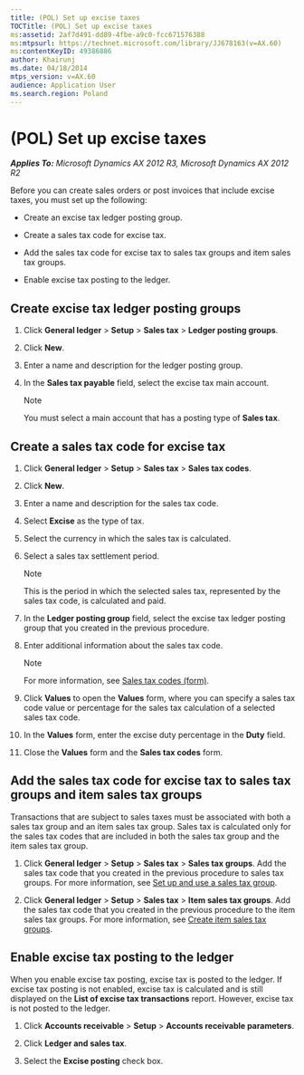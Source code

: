 ```yaml
---
title: (POL) Set up excise taxes
TOCTitle: (POL) Set up excise taxes
ms:assetid: 2af7d491-dd89-4fbe-a9c0-fcc671576388
ms:mtpsurl: https://technet.microsoft.com/library/JJ678163(v=AX.60)
ms:contentKeyID: 49386886
author: Khairunj
ms.date: 04/18/2014
mtps_version: v=AX.60
audience: Application User
ms.search.region: Poland
---
```


# (POL) Set up excise taxes 


_**Applies To:** Microsoft Dynamics AX 2012 R3, Microsoft Dynamics AX 2012 R2_

Before you can create sales orders or post invoices that include excise taxes, you must set up the following:

  - Create an excise tax ledger posting group.

  - Create a sales tax code for excise tax.

  - Add the sales tax code for excise tax to sales tax groups and item sales tax groups.

  - Enable excise tax posting to the ledger.

## Create excise tax ledger posting groups

1.  Click **General ledger** \> **Setup** \> **Sales tax** \> **Ledger posting groups**.

2.  Click **New**.

3.  Enter a name and description for the ledger posting group.

4.  In the **Sales tax payable** field, select the excise tax main account.
    

    > [!NOTE]
    > <P>You must select a main account that has a posting type of <STRONG>Sales tax</STRONG>.</P>



## Create a sales tax code for excise tax

1.  Click **General ledger** \> **Setup** \> **Sales tax** \> **Sales tax codes**.

2.  Click **New**.

3.  Enter a name and description for the sales tax code.

4.  Select **Excise** as the type of tax.

5.  Select the currency in which the sales tax is calculated.

6.  Select a sales tax settlement period.
    

    > [!NOTE]
    > <P>This is the period in which the selected sales tax, represented by the sales tax code, is calculated and paid.</P>



7.  In the **Ledger posting group** field, select the excise tax ledger posting group that you created in the previous procedure.

8.  Enter additional information about the sales tax code.
    

    > [!NOTE]
    > <P>For more information, see <A href="https://technet.microsoft.com/library/aa553257(v=ax.60)">Sales tax codes (form)</A>.</P>



9.  Click **Values** to open the **Values** form, where you can specify a sales tax code value or percentage for the sales tax calculation of a selected sales tax code.

10. In the **Values** form, enter the excise duty percentage in the **Duty** field.

11. Close the **Values** form and the **Sales tax codes** form.

## Add the sales tax code for excise tax to sales tax groups and item sales tax groups

Transactions that are subject to sales taxes must be associated with both a sales tax group and an item sales tax group. Sales tax is calculated only for the sales tax codes that are included in both the sales tax group and the item sales tax group.

1.  Click **General ledger** \> **Setup** \> **Sales tax** \> **Sales tax groups**. Add the sales tax code that you created in the previous procedure to sales tax groups. For more information, see [Set up and use a sales tax group](set-up-and-use-a-sales-tax-group.md).

2.  Click **General ledger** \> **Setup** \> **Sales tax** \> **Item sales tax groups**. Add the sales tax code that you created in the previous procedure to the item sales tax groups. For more information, see [Create item sales tax groups](create-item-sales-tax-groups.md).

## Enable excise tax posting to the ledger

When you enable excise tax posting, excise tax is posted to the ledger. If excise tax posting is not enabled, excise tax is calculated and is still displayed on the **List of excise tax transactions** report. However, excise tax is not posted to the ledger.

1.  Click **Accounts receivable** \> **Setup** \> **Accounts receivable parameters**.

2.  Click **Ledger and sales tax**.

3.  Select the **Excise posting** check box.

  


